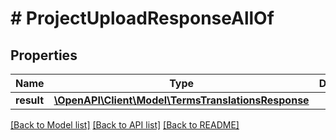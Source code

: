 # # ProjectUploadResponseAllOf

## Properties

Name | Type | Description | Notes
------------ | ------------- | ------------- | -------------
**result** | [**\OpenAPI\Client\Model\TermsTranslationsResponse**](TermsTranslationsResponse.md) |  | [optional]

[[Back to Model list]](../../README.md#models) [[Back to API list]](../../README.md#endpoints) [[Back to README]](../../README.md)
